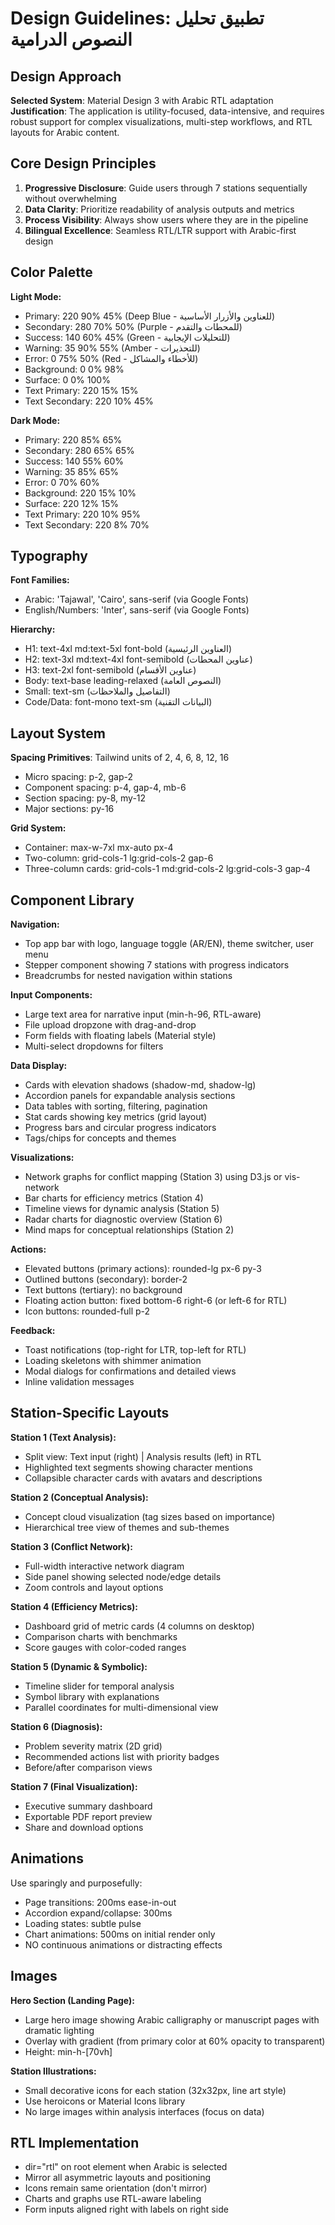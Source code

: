 # Design Guidelines: تطبيق تحليل النصوص الدرامية

## Design Approach
**Selected System**: Material Design 3 with Arabic RTL adaptation
**Justification**: The application is utility-focused, data-intensive, and requires robust support for complex visualizations, multi-step workflows, and RTL layouts for Arabic content.

## Core Design Principles
1. **Progressive Disclosure**: Guide users through 7 stations sequentially without overwhelming
2. **Data Clarity**: Prioritize readability of analysis outputs and metrics
3. **Process Visibility**: Always show users where they are in the pipeline
4. **Bilingual Excellence**: Seamless RTL/LTR support with Arabic-first design

## Color Palette

**Light Mode:**
- Primary: 220 90% 45% (Deep Blue - للعناوين والأزرار الأساسية)
- Secondary: 280 70% 50% (Purple - للمحطات والتقدم)
- Success: 140 60% 45% (Green - للتحليلات الإيجابية)
- Warning: 35 90% 55% (Amber - للتحذيرات)
- Error: 0 75% 50% (Red - للأخطاء والمشاكل)
- Background: 0 0% 98%
- Surface: 0 0% 100%
- Text Primary: 220 15% 15%
- Text Secondary: 220 10% 45%

**Dark Mode:**
- Primary: 220 85% 65%
- Secondary: 280 65% 65%
- Success: 140 55% 60%
- Warning: 35 85% 65%
- Error: 0 70% 60%
- Background: 220 15% 10%
- Surface: 220 12% 15%
- Text Primary: 220 10% 95%
- Text Secondary: 220 8% 70%

## Typography
**Font Families:**
- Arabic: 'Tajawal', 'Cairo', sans-serif (via Google Fonts)
- English/Numbers: 'Inter', sans-serif (via Google Fonts)

**Hierarchy:**
- H1: text-4xl md:text-5xl font-bold (العناوين الرئيسية)
- H2: text-3xl md:text-4xl font-semibold (عناوين المحطات)
- H3: text-2xl font-semibold (عناوين الأقسام)
- Body: text-base leading-relaxed (النصوص العامة)
- Small: text-sm (التفاصيل والملاحظات)
- Code/Data: font-mono text-sm (البيانات التقنية)

## Layout System
**Spacing Primitives**: Tailwind units of 2, 4, 6, 8, 12, 16
- Micro spacing: p-2, gap-2
- Component spacing: p-4, gap-4, mb-6
- Section spacing: py-8, my-12
- Major sections: py-16

**Grid System:**
- Container: max-w-7xl mx-auto px-4
- Two-column: grid-cols-1 lg:grid-cols-2 gap-6
- Three-column cards: grid-cols-1 md:grid-cols-2 lg:grid-cols-3 gap-4

## Component Library

**Navigation:**
- Top app bar with logo, language toggle (AR/EN), theme switcher, user menu
- Stepper component showing 7 stations with progress indicators
- Breadcrumbs for nested navigation within stations

**Input Components:**
- Large text area for narrative input (min-h-96, RTL-aware)
- File upload dropzone with drag-and-drop
- Form fields with floating labels (Material style)
- Multi-select dropdowns for filters

**Data Display:**
- Cards with elevation shadows (shadow-md, shadow-lg)
- Accordion panels for expandable analysis sections
- Data tables with sorting, filtering, pagination
- Stat cards showing key metrics (grid layout)
- Progress bars and circular progress indicators
- Tags/chips for concepts and themes

**Visualizations:**
- Network graphs for conflict mapping (Station 3) using D3.js or vis-network
- Bar charts for efficiency metrics (Station 4)
- Timeline views for dynamic analysis (Station 5)
- Radar charts for diagnostic overview (Station 6)
- Mind maps for conceptual relationships (Station 2)

**Actions:**
- Elevated buttons (primary actions): rounded-lg px-6 py-3
- Outlined buttons (secondary): border-2
- Text buttons (tertiary): no background
- Floating action button: fixed bottom-6 right-6 (or left-6 for RTL)
- Icon buttons: rounded-full p-2

**Feedback:**
- Toast notifications (top-right for LTR, top-left for RTL)
- Loading skeletons with shimmer animation
- Modal dialogs for confirmations and detailed views
- Inline validation messages

## Station-Specific Layouts

**Station 1 (Text Analysis):**
- Split view: Text input (right) | Analysis results (left) in RTL
- Highlighted text segments showing character mentions
- Collapsible character cards with avatars and descriptions

**Station 2 (Conceptual Analysis):**
- Concept cloud visualization (tag sizes based on importance)
- Hierarchical tree view of themes and sub-themes

**Station 3 (Conflict Network):**
- Full-width interactive network diagram
- Side panel showing selected node/edge details
- Zoom controls and layout options

**Station 4 (Efficiency Metrics):**
- Dashboard grid of metric cards (4 columns on desktop)
- Comparison charts with benchmarks
- Score gauges with color-coded ranges

**Station 5 (Dynamic & Symbolic):**
- Timeline slider for temporal analysis
- Symbol library with explanations
- Parallel coordinates for multi-dimensional view

**Station 6 (Diagnosis):**
- Problem severity matrix (2D grid)
- Recommended actions list with priority badges
- Before/after comparison views

**Station 7 (Final Visualization):**
- Executive summary dashboard
- Exportable PDF report preview
- Share and download options

## Animations
Use sparingly and purposefully:
- Page transitions: 200ms ease-in-out
- Accordion expand/collapse: 300ms
- Loading states: subtle pulse
- Chart animations: 500ms on initial render only
- NO continuous animations or distracting effects

## Images
**Hero Section (Landing Page):**
- Large hero image showing Arabic calligraphy or manuscript pages with dramatic lighting
- Overlay with gradient (from primary color at 60% opacity to transparent)
- Height: min-h-[70vh]

**Station Illustrations:**
- Small decorative icons for each station (32x32px, line art style)
- Use heroicons or Material Icons library
- No large images within analysis interfaces (focus on data)

## RTL Implementation
- dir="rtl" on root element when Arabic is selected
- Mirror all asymmetric layouts and positioning
- Icons remain same orientation (don't mirror)
- Charts and graphs use RTL-aware labeling
- Form inputs aligned right with labels on right side